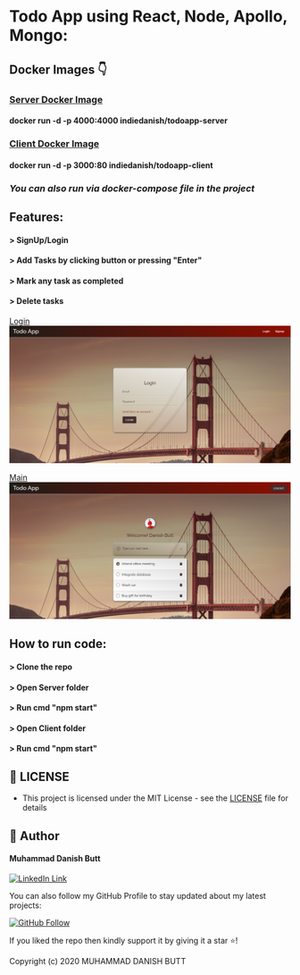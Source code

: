 # Todo App using React, Node, Apollo, Mongo: 
## Docker Images 👇
### [Server Docker Image](https://hub.docker.com/r/indiedanish/todoapp-server) 
#### docker run -d -p 4000:4000 indiedanish/todoapp-server
### [Client Docker Image](https://hub.docker.com/r/indiedanish/todoapp-client)
#### docker run -d -p 3000:80 indiedanish/todoapp-client

### *You can also run via docker-compose file in the project*

 ## Features: 
#### > SignUp/Login
#### > Add Tasks by clicking button or pressing "Enter"
#### > Mark any task as completed
#### > Delete tasks

[Login](https://github.com/indiedanish/todoApp-react-apollo-mongo/blob/master/Screenshots/Login-SS.png)
![alt text](https://github.com/indiedanish/todoApp-react-apollo-mongo/blob/master/Screenshots/Login-SS.png)

[Main](https://github.com/indiedanish/todoApp-react-apollo-mongo/blob/master/Screenshots/Main-SS.png)
![alt text](https://github.com/indiedanish/todoApp-react-apollo-mongo/blob/master/Screenshots/Main-SS.png)

 ## How to run code: 
#### > Clone the repo 
#### > Open Server folder
#### > Run cmd "npm start"
#### > Open Client folder
#### > Run cmd "npm start"

## 🔑 LICENSE
- This project is licensed under the MIT License - see the [LICENSE](https://github.com/indiedanish/todoApp-react-apollo-mongo/blob/master/License) file for details

## 🧑 Author

#### Muhammad Danish Butt
[![LinkedIn Link](https://img.shields.io/badge/Connect-Danish-blue.svg?logo=linkedin&longCache=true&style=social&label=Connect
)](https://www.linkedin.com/in/indiedanish)

You can also follow my GitHub Profile to stay updated about my latest projects:

[![GitHub Follow](https://img.shields.io/badge/Connect-Danish-blue.svg?logo=Github&longCache=true&style=social&label=Follow)](https://github.com/indiedanish)

If you liked the repo then kindly support it by giving it a star ⭐!

Copyright (c) 2020 MUHAMMAD DANISH BUTT

